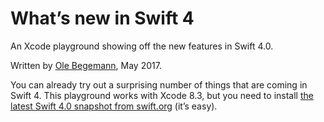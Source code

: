 # Whatʼs new in Swift 4

An Xcode playground showing off the new features in Swift 4.0.

Written by [Ole Begemann][Ole Begemann], May 2017.

You can already try out a surprising number of things that are coming in Swift 4. This playground works with Xcode 8.3, but you need to install [the latest Swift 4.0 snapshot from swift.org][Snapshot downloads] (itʼs easy).

[Ole Begemann]: https://oleb.net
[Snapshot downloads]: https://swift.org/download/#snapshots
